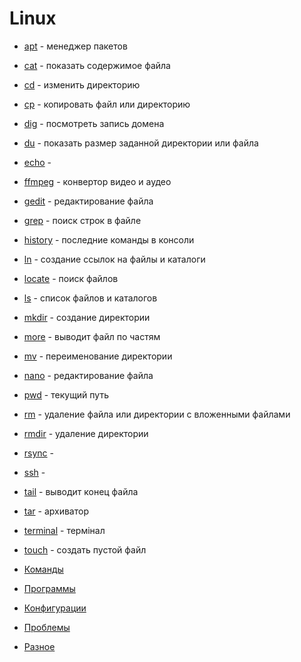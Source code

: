 # Linux

- [apt](apt) - менеджер пакетов
- [cat](cat) - показать содержимое файла
- [cd](cd) - изменить директорию
- [cp](cp) - копировать файл или директорию
- [dig](dig) - посмотреть запись домена
- [du](du) - показать размер заданной директории или файла
- [echo](echo) -
- [ffmpeg](ffmpeg) - конвертор видео и аудео
- [gedit](gedit) - редактирование файла
- [grep](grep) - поиск строк в файле
- [history](history) - последние команды в консоли
- [ln](ln) - создание ссылок на файлы и каталоги
- [locate](locate) - поиск файлов
- [ls](ls) - список файлов и каталогов
- [mkdir](mkdir) - создание директории
- [more](more) - выводит файл по частям
- [mv](mv) - переименование директории
- [nano](nano) - редактирование файла
- [pwd](pwd) - текущий путь
- [rm](rm) - удаление файла или директории с вложенными файлами
- [rmdir](rmdir) - удаление директории
- [rsync](rsync) -
- [ssh](ssh) -
- [tail](tail) - выводит конец файла
- [tar](tar) - архиватор
- [terminal](terminal) - термінал
- [touch](touch) - создать пустой файл


- [Команды](command)
- [Программы](soft)
- [Конфигурации](config)
- [Проблемы](trouble)
- [Разное](other)
